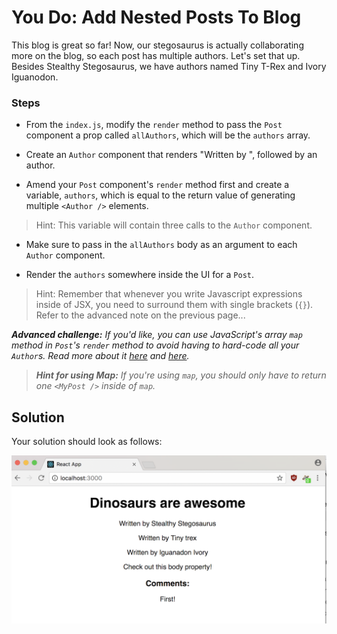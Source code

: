 # You Do: Add Nested Posts To Blog

This blog is great so far! Now, our stegosaurus is actually collaborating more on the blog, so each post has multiple authors. Let's set that up. Besides Stealthy Stegosaurus, we have authors named Tiny T-Rex and Ivory Iguanodon.

### Steps

* From the `index.js`, modify the `render` method to pass the `Post` component a prop called `allAuthors`, which will be the `authors` array.

* Create an `Author` component that renders "Written by ", followed by an author.

* Amend your `Post` component's `render` method first and create a variable, `authors`, which is equal to the return value of generating multiple `<Author />` elements.

> Hint: This variable will contain three calls to the `Author` component.

* Make sure to pass in the `allAuthors` body as an argument to each `Author` component.

* Render the `authors` somewhere inside the UI for a `Post`.

> Hint: Remember that whenever you write Javascript expressions inside of JSX, you need to surround them with single brackets (`{}`). Refer to the advanced note on the previous page...

<i><strong>Advanced challenge:</strong> If you'd like, you can use JavaScript's array `map` method in `Post`'s `render` method to avoid having to hard-code all your `Author`s. Read more about it [here](https://developer.mozilla.org/en-US/docs/Web/JavaScript/Reference/Global_Objects/Array/map) and [here](http://cryto.net/~joepie91/blog/2015/05/04/functional-programming-in-javascript-map-filter-reduce/).
> <strong>Hint for using Map:</strong> If you're using `map`, you should only have to return one `<MyPost />` inside of `map`.</i>



## Solution

Your solution should look as follows:

![Solution for Project](images/nestedsolution.png)

